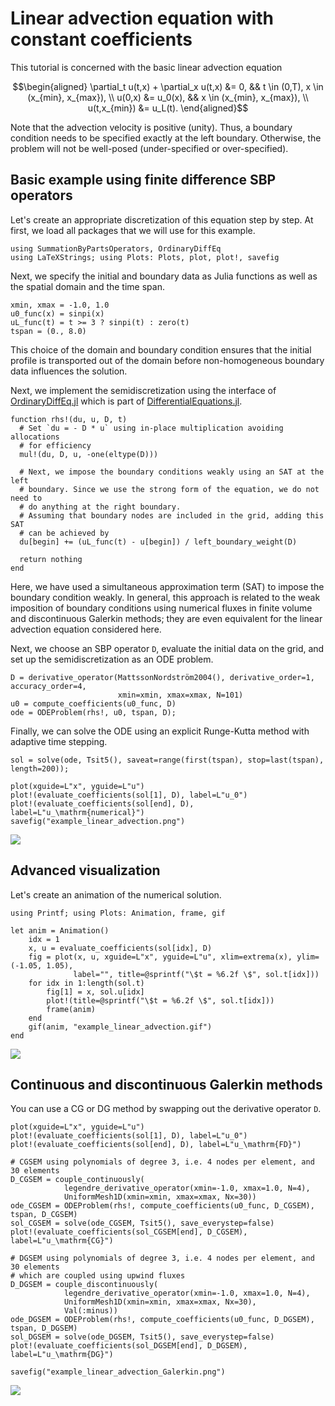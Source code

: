 # Linear advection equation with constant coefficients

This tutorial is concerned with the basic linear advection equation

```math
\begin{aligned}
    \partial_t u(t,x) + \partial_x u(t,x) &= 0, && t \in (0,T), x \in (x_{min}, x_{max}), \\
    u(0,x) &= u_0(x), && x \in (x_{min}, x_{max}), \\
    u(t,x_{min}) &= u_L(t).
\end{aligned}
```

Note that the advection velocity is positive (unity). Thus, a boundary condition
needs to be specified exactly at the left boundary. Otherwise, the problem will
not be well-posed (under-specified or over-specified).

## Basic example using finite difference SBP operators

Let's create an appropriate discretization of this equation step by step. At first,
we load all packages that we will use for this example.

```@example linear_advection
using SummationByPartsOperators, OrdinaryDiffEq
using LaTeXStrings; using Plots: Plots, plot, plot!, savefig
```

Next, we specify the initial and boundary data as Julia functions as well as the
spatial domain and the time span.

```@example linear_advection
xmin, xmax = -1.0, 1.0
u0_func(x) = sinpi(x)
uL_func(t) = t >= 3 ? sinpi(t) : zero(t)
tspan = (0., 8.0)
```

This choice of the domain and boundary condition ensures that the initial profile
is transported out of the domain before non-homogeneous boundary data influences
the solution.

Next, we implement the semidiscretization using the interface of
[OrdinaryDiffEq.jl](https://github.com/SciML/OrdinaryDiffEq.jl)
which is part of [DifferentialEquations.jl](https://diffeq.sciml.ai/latest/).

```@example linear_advection
function rhs!(du, u, D, t)
  # Set `du = - D * u` using in-place multiplication avoiding allocations
  # for efficiency
  mul!(du, D, u, -one(eltype(D)))

  # Next, we impose the boundary conditions weakly using an SAT at the left
  # boundary. Since we use the strong form of the equation, we do not need to
  # do anything at the right boundary.
  # Assuming that boundary nodes are included in the grid, adding this SAT
  # can be achieved by
  du[begin] += (uL_func(t) - u[begin]) / left_boundary_weight(D)

  return nothing
end
```

Here, we have used a simultaneous approximation term (SAT) to impose the boundary
condition weakly. In general, this approach is related to the weak imposition
of boundary conditions using numerical fluxes in finite volume and discontinuous
Galerkin methods; they are even equivalent for the linear advection equation
considered here.

Next, we choose an SBP operator `D`, evaluate the initial data on the grid, and
set up the semidiscretization as an ODE problem.

```@example linear_advection
D = derivative_operator(MattssonNordström2004(), derivative_order=1, accuracy_order=4,
                        xmin=xmin, xmax=xmax, N=101)
u0 = compute_coefficients(u0_func, D)
ode = ODEProblem(rhs!, u0, tspan, D);
```

Finally, we can solve the ODE using an explicit Runge-Kutta method with adaptive
time stepping.

```@example linear_advection
sol = solve(ode, Tsit5(), saveat=range(first(tspan), stop=last(tspan), length=200));

plot(xguide=L"x", yguide=L"u")
plot!(evaluate_coefficients(sol[1], D), label=L"u_0")
plot!(evaluate_coefficients(sol[end], D), label=L"u_\mathrm{numerical}")
savefig("example_linear_advection.png")
```

![](example_linear_advection.png)

## Advanced visualization

Let's create an animation of the numerical solution.

```@example linear_advection
using Printf; using Plots: Animation, frame, gif

let anim = Animation()
    idx = 1
    x, u = evaluate_coefficients(sol[idx], D)
    fig = plot(x, u, xguide=L"x", yguide=L"u", xlim=extrema(x), ylim=(-1.05, 1.05),
              label="", title=@sprintf("\$t = %6.2f \$", sol.t[idx]))
    for idx in 1:length(sol.t)
        fig[1] = x, sol.u[idx]
        plot!(title=@sprintf("\$t = %6.2f \$", sol.t[idx]))
        frame(anim)
    end
    gif(anim, "example_linear_advection.gif")
end
```

![](example_linear_advection.gif)

## Continuous and discontinuous Galerkin methods

You can use a CG or DG method by swapping out the derivative operator `D`.

```@example linear_advection
plot(xguide=L"x", yguide=L"u")
plot!(evaluate_coefficients(sol[1], D), label=L"u_0")
plot!(evaluate_coefficients(sol[end], D), label=L"u_\mathrm{FD}")

# CGSEM using polynomials of degree 3, i.e. 4 nodes per element, and 30 elements
D_CGSEM = couple_continuously(
            legendre_derivative_operator(xmin=-1.0, xmax=1.0, N=4),
            UniformMesh1D(xmin=xmin, xmax=xmax, Nx=30))
ode_CGSEM = ODEProblem(rhs!, compute_coefficients(u0_func, D_CGSEM), tspan, D_CGSEM)
sol_CGSEM = solve(ode_CGSEM, Tsit5(), save_everystep=false)
plot!(evaluate_coefficients(sol_CGSEM[end], D_CGSEM), label=L"u_\mathrm{CG}")

# DGSEM using polynomials of degree 3, i.e. 4 nodes per element, and 30 elements
# which are coupled using upwind fluxes
D_DGSEM = couple_discontinuously(
            legendre_derivative_operator(xmin=-1.0, xmax=1.0, N=4),
            UniformMesh1D(xmin=xmin, xmax=xmax, Nx=30),
            Val(:minus))
ode_DGSEM = ODEProblem(rhs!, compute_coefficients(u0_func, D_DGSEM), tspan, D_DGSEM)
sol_DGSEM = solve(ode_DGSEM, Tsit5(), save_everystep=false)
plot!(evaluate_coefficients(sol_DGSEM[end], D_DGSEM), label=L"u_\mathrm{DG}")

savefig("example_linear_advection_Galerkin.png")
```

![](example_linear_advection_Galerkin.png)